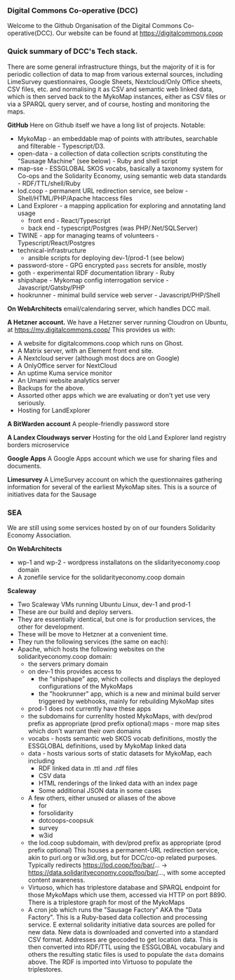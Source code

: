 ### Digital Commons Co-operative (DCC)
 
Welcome to the Github Organisation of the Digital Commons Co-operative(DCC). Our website can be found at https://digitalcommons.coop

### Quick summary of DCC's Tech stack.

There are some general infrastructure things, but the majority of it is for periodic collection of data to map from various external sources, including LimeSurvey questionnaires, Google Sheets, Nextcloud/Only Office sheets, CSV files, etc. and normalising it as CSV and semantic web linked data, which is then served back to the MykoMap instances, either as CSV files or via a SPARQL query server, and of course, hosting and monitoring the maps.

**GitHub** 
Here on Github itself we have a long list of projects. Notable:

- MykoMap - an embeddable map of points with attributes, searchable and filterable - Typescript/D3.
- open-data - a collection of data collection scripts constituting the "Sausage Machine" (see below) - Ruby and shell script
- map-sse - ESSGLOBAL SKOS vocabs, basically a taxonomy system for Co-ops and the Solidarity Economy, using semantic web data standards - RDF/TTL/shell/Ruby
- lod.coop - permanent URL redirection service, see below - Shell/HTML/PHP/Apache htaccess files
- Land Explorer - a mapping application for exploring and annotating land usage
  -  front end - React/Typescript
  -  back end - typescript/Postgres (was PHP/.Net/SQLServer)
- TWINE - app for managing teams of volunteers - Typescript/React/Postgres
- technical-infrastructure
   - ansible scripts for deploying dev-1/prod-1 (see below)
- password-store - GPG encrypted `pass` secrets for ansible, mostly
- goth - experimental RDF documentation library - Ruby
- shipshape - Mykomap config interrogation service - Javascript/Gatsby/PHP
- hookrunner - minimal build service web server - Javascript/PHP/Shell

**On WebArchitects**
 email/calendaring server, which handles DCC mail.

**A Hetzner account.**
We have a Hetzner server running Cloudron on Ubuntu, at https://my.digitalcommons.coop/
This provides us with:

- A website for digitalcommons.coop which runs on Ghost.
- A Matrix server, with an Element front end site.
- A Nextcloud server (although most docs are on Google)
- A OnlyOffice server for NextCloud
- An uptime Kuma service monitor
- An Umami website analytics server
- Backups for the above.
- Assorted other apps which we are evaluating or don't yet use very seriously.
- Hosting for LandExplorer

**A BitWarden account**
A people-friendly password store

**A Landex Cloudways server**
Hosting for the old Land Explorer land registry borders microservice

**Google Apps**
A Google Apps account which we use for sharing files and documents.

**Limesurvey**
 A LimeSurvey account on which the questionnaires gathering information for several of the earliest MykoMap sites. This is a source of initiatives data for the Sausage 

### SEA 
We are still using some services hosted by on of our founders Solidarity Economy Association.

**On WebArchitects**
 - wp-1 and wp-2 - wordpress installatons on the slidarityeconomy.coop domain
 - A zonefile service for the solidarityeconomy.coop domain

**Scaleway**
- Two Scaleway VMs running Ubuntu Linux, dev-1 and prod-1
- These are our build and deploy servers.
- They are essentially identical, but one is for production services, the other for development.
- These will be move to Hetzner at a convenient time.
- They run the following services (the same on each):
- Apache, which hosts the following websites on the solidarityeconomy.coop domain:
  - the servers primary domain
  - on dev-1 this provides access to
    - the "shipshape" app, which collects and displays the deployed configurations of the MykoMaps
    - the "hookrunner" app, which is a new and minimal build server triggered by webhooks, mainly for rebuilding MykoMap sites
  -  prod-1 does not currently have these apps
  -  the subdomains for currenllty hosted MykoMaps, with dev/prod prefix as appropriate (prod prefix optional):maps - more map sites which don't warrant their own domains
  - vocabs - hosts semantic web SKOS vocab definitions, mostly the ESSGLOBAL definitions, used by MykoMap linked data
  - data - hosts various sorts of static datasets for MykoMap, each including
    - RDF linked data in .ttl and .rdf files
    - CSV data
    - HTML renderings of the linked data with an index page
    - Some additional JSON data in some cases
  - A few others, either unused or aliases of the above
    - for
    - forsolidarity
    - dotcoops-coopsuk
    - survey
    - w3id
  - the lod.coop subdomain, with dev/prod prefix as appropriate (prod prefix optional) This houses a permanent-URL redirection service, akin to purl.org or w3id.org, but for DCC/co-op related purposes. Typically redirects https://lod.coop/foo/bar/... -> https://data.solidarityeconomy.coop/foo/bar/..., with some accepted content awareness.
   - Virtuoso, which has triplestore database and SPARQL endpoint for those MykoMaps which use them, accessed via HTTP on port 8890. There is a triplestore graph for most of the MykoMaps 
   - A cron job which runs the "Sausage Factory" AKA the "Data Factory". This is a Ruby-based data collection and processing service. E        external solidarity initiative data sources are polled for new data. New data is downloaded and converted into a standard CSV format. Addresses are geocoded to get location data. This is then converted into RDF/TTL using the ESSGLOBAL vocabulary and others the resulting static files is used to populate the `data` domains above. The RDF is imported into Virtuoso to populate the triplestores.




